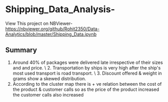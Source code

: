 # Shipping_Data_Analysis-
View This project on NBViewer-https://nbviewer.org/github/Rohit2350/Data-Analytics/blob/master/Shipping_Data.ipynb

## Summary
1. Around 40% of packages were delivered late irrespective of their sizes and and price.
\ 2. Transportation by ships is very high after the ship's most used transport is road transport.
\ 3. Discount offered & weight in grams show a skewed distribution.
4. According to the cluster map there is + ve relation between the cost of the product & customer calls so as the price of the product increased the customer calls also increased
